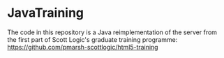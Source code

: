 # JavaTraining
The code in this repository is a Java reimplementation of the server from the first part of Scott Logic's graduate training programme: https://github.com/pmarsh-scottlogic/html5-training
